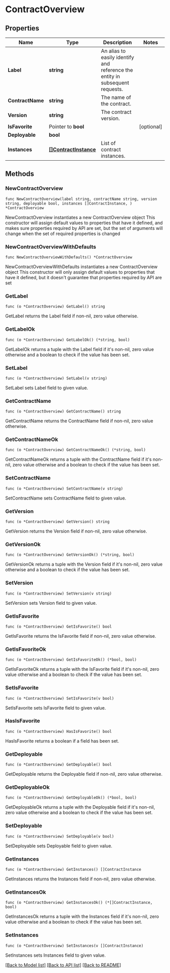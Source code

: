 # ContractOverview

## Properties

Name | Type | Description | Notes
------------ | ------------- | ------------- | -------------
**Label** | **string** | An alias to easily identify and reference the entity in subsequent requests. | 
**ContractName** | **string** | The name of the contract. | 
**Version** | **string** | The contract version. | 
**IsFavorite** | Pointer to **bool** |  | [optional] 
**Deployable** | **bool** |  | 
**Instances** | [**[]ContractInstance**](ContractInstance.md) | List of contract instances. | 

## Methods

### NewContractOverview

`func NewContractOverview(label string, contractName string, version string, deployable bool, instances []ContractInstance, ) *ContractOverview`

NewContractOverview instantiates a new ContractOverview object
This constructor will assign default values to properties that have it defined,
and makes sure properties required by API are set, but the set of arguments
will change when the set of required properties is changed

### NewContractOverviewWithDefaults

`func NewContractOverviewWithDefaults() *ContractOverview`

NewContractOverviewWithDefaults instantiates a new ContractOverview object
This constructor will only assign default values to properties that have it defined,
but it doesn't guarantee that properties required by API are set

### GetLabel

`func (o *ContractOverview) GetLabel() string`

GetLabel returns the Label field if non-nil, zero value otherwise.

### GetLabelOk

`func (o *ContractOverview) GetLabelOk() (*string, bool)`

GetLabelOk returns a tuple with the Label field if it's non-nil, zero value otherwise
and a boolean to check if the value has been set.

### SetLabel

`func (o *ContractOverview) SetLabel(v string)`

SetLabel sets Label field to given value.


### GetContractName

`func (o *ContractOverview) GetContractName() string`

GetContractName returns the ContractName field if non-nil, zero value otherwise.

### GetContractNameOk

`func (o *ContractOverview) GetContractNameOk() (*string, bool)`

GetContractNameOk returns a tuple with the ContractName field if it's non-nil, zero value otherwise
and a boolean to check if the value has been set.

### SetContractName

`func (o *ContractOverview) SetContractName(v string)`

SetContractName sets ContractName field to given value.


### GetVersion

`func (o *ContractOverview) GetVersion() string`

GetVersion returns the Version field if non-nil, zero value otherwise.

### GetVersionOk

`func (o *ContractOverview) GetVersionOk() (*string, bool)`

GetVersionOk returns a tuple with the Version field if it's non-nil, zero value otherwise
and a boolean to check if the value has been set.

### SetVersion

`func (o *ContractOverview) SetVersion(v string)`

SetVersion sets Version field to given value.


### GetIsFavorite

`func (o *ContractOverview) GetIsFavorite() bool`

GetIsFavorite returns the IsFavorite field if non-nil, zero value otherwise.

### GetIsFavoriteOk

`func (o *ContractOverview) GetIsFavoriteOk() (*bool, bool)`

GetIsFavoriteOk returns a tuple with the IsFavorite field if it's non-nil, zero value otherwise
and a boolean to check if the value has been set.

### SetIsFavorite

`func (o *ContractOverview) SetIsFavorite(v bool)`

SetIsFavorite sets IsFavorite field to given value.

### HasIsFavorite

`func (o *ContractOverview) HasIsFavorite() bool`

HasIsFavorite returns a boolean if a field has been set.

### GetDeployable

`func (o *ContractOverview) GetDeployable() bool`

GetDeployable returns the Deployable field if non-nil, zero value otherwise.

### GetDeployableOk

`func (o *ContractOverview) GetDeployableOk() (*bool, bool)`

GetDeployableOk returns a tuple with the Deployable field if it's non-nil, zero value otherwise
and a boolean to check if the value has been set.

### SetDeployable

`func (o *ContractOverview) SetDeployable(v bool)`

SetDeployable sets Deployable field to given value.


### GetInstances

`func (o *ContractOverview) GetInstances() []ContractInstance`

GetInstances returns the Instances field if non-nil, zero value otherwise.

### GetInstancesOk

`func (o *ContractOverview) GetInstancesOk() (*[]ContractInstance, bool)`

GetInstancesOk returns a tuple with the Instances field if it's non-nil, zero value otherwise
and a boolean to check if the value has been set.

### SetInstances

`func (o *ContractOverview) SetInstances(v []ContractInstance)`

SetInstances sets Instances field to given value.



[[Back to Model list]](../README.md#documentation-for-models) [[Back to API list]](../README.md#documentation-for-api-endpoints) [[Back to README]](../README.md)


